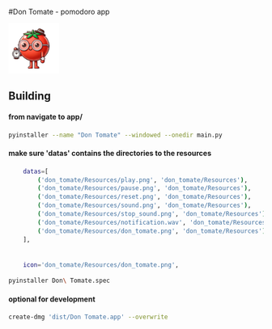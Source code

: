 #Don Tomate - pomodoro app

<img src="./app/don_tomate/Resources/don_tomate.PNG" width="100" height="100">

## Building
#### from navigate to app/
```Bash
pyinstaller --name "Don Tomate" --windowed --onedir main.py
```
#### make sure 'datas' contains the directories to the resources

```Bash
    datas=[
        ('don_tomate/Resources/play.png', 'don_tomate/Resources'),
        ('don_tomate/Resources/pause.png', 'don_tomate/Resources'),
        ('don_tomate/Resources/reset.png', 'don_tomate/Resources'),
        ('don_tomate/Resources/sound.png', 'don_tomate/Resources'),
        ('don_tomate/Resources/stop_sound.png', 'don_tomate/Resources'),
        ('don_tomate/Resources/notification.wav', 'don_tomate/Resources'),
        ('don_tomate/Resources/don_tomate.png', 'don_tomate/Resources'),
    ],
    
        
    icon='don_tomate/Resources/don_tomate.png',

``` 
```Bash
pyinstaller Don\ Tomate.spec 
```
#### optional for development
```Bash
create-dmg 'dist/Don Tomate.app' --overwrite 
```

